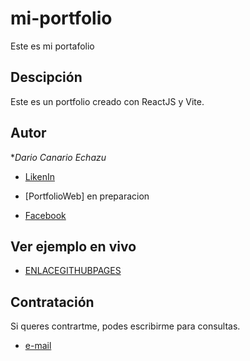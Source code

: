 # mi-portfolio
Este es mi portafolio

## Descipción

Este es un portfolio creado con ReactJS y  Vite.

## Autor
**Dario Canario Echazu*



* [LikenIn](https://www.linkedin.com/in/dario-echazu-508466232/)
* [PortfolioWeb] en preparacion

* [Facebook](https://www.facebook.com/dario.echazu.7/)

## Ver ejemplo en vivo
- [ENLACEGITHUBPAGES](ENLACEGITHUBPAGES)


## Contratación
Si queres contrartme, podes escribirme para consultas.
* [e-mail](darioechazu@hotmail.com)
